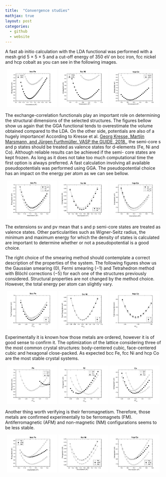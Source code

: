 ```yaml
---
title:  "Convergence studies"
mathjax: true
layout: post
categories:
  - github
  - website
---
```


A fast ab initio calculation with the LDA functional was performed with a mesh grid 5 × 5 × 5 and a cut-off energy of 350 eV on bcc iron, fcc nickel and hcp cobalt as you can see in the following images.

<p align="center">
   <img src="/assets/bcc_Fe_LDA.jpg" width="32%" />
   <img src="/assets/fcc_Ni_LDA.jpg" width="32%" /> 
   <img src="/assets/hcp_Co_LDA.jpg" width="32%" />
</p>

The exchange-correlation functionals play an important role on determining the structural dimensions of the selected structures. The figures bellow show us  again that the GGA functional tends to overestimate the volume obtained compared to the LDA. On the other side, potentials are also of a hugely importance! According to Kresse et al. [Georg Kresse, Martijn Marsmann, and Jürgen Furthmüller. VASP the GUIDE, 2018.](https://www.smcm.iqfr.csic.es/docs/vasp/), the semi-core s and p states should be treated as valence states for d-elements (Fe, Ni and Co). Although reliable results can be achieved if the semi- core states are kept frozen. As long as it does not take too much computational time the first option is always preferred. A fast calculation involving all available pseudopotentials was performed using GGA. The pseudopotential choice has an impact on the energy per atom as we can see bellow.

<p align="center">
  <img src="/assets/Fe_pseudo.jpg" width="32%" />
  <img src="/assets/Ni_pseudo.jpg" width="32%" /> 
  <img src="/assets/Co_pseudo.jpg" width="32%" />
</p>
  
The extensions sv and pv mean that s and p semi-core states are treated as valence states. Other particularities such as Wigner-Seitz radius, the minimum and maximum energy for which the density of states is calculated are important to determine whether or not a pseudopotential is a good choice. 

The right choice of the smearing method should contemplate a correct description of the properties of the system. The following figures show us the Gaussian smearing (0), Fermi smearing (−1) and Tetrahedron method with Blöchl corrections (−5) for each one of the structures previously considered. Structural properties are not changed by the method choice. However, the total energy per atom can slightly vary.  
  
<p align="center">
  <img src="/assets/Smear_bccFe_.jpg" width="32%" />
  <img src="/assets/Smear_fccNi_.jpg" width="32%" /> 
  <img src="/assets/Smear_hcpCo_.jpg" width="32%" />
</p>



Experimentally it is known how those metals are ordered, however it is of good sense to confirm it. The optimization of the lattice considering three of the most common crystal structures: body-centered cubic, face-centered cubic and hexagonal close-packed. As expected bcc Fe, fcc Ni and hcp Co are the most stable crystal systems.  
  
<p align="center">
  <img src="/assets/Struct_Fe.jpg" width="32%" />
  <img src="/assets/Struct_Ni.jpg" width="32%" /> 
  <img src="/assets/Struct_Co.jpg" width="32%" />
</p>


  
Another thing worth verifying is their ferromagnetism. Therefore, those metals are confirmed experimentally to be ferromagnets (FM). Antiferromagnetic (AFM) and non-magnetic (NM) configurations seems to be less stable.
  


<p align="center">
  <img src="/assets/BccFe_M.jpg" width="32%" />
  <img src="/assets/FccNi_M.jpg" width="32%" /> 
  <img src="/assets/HcpCo_M.jpg" width="32%" />
</p>

